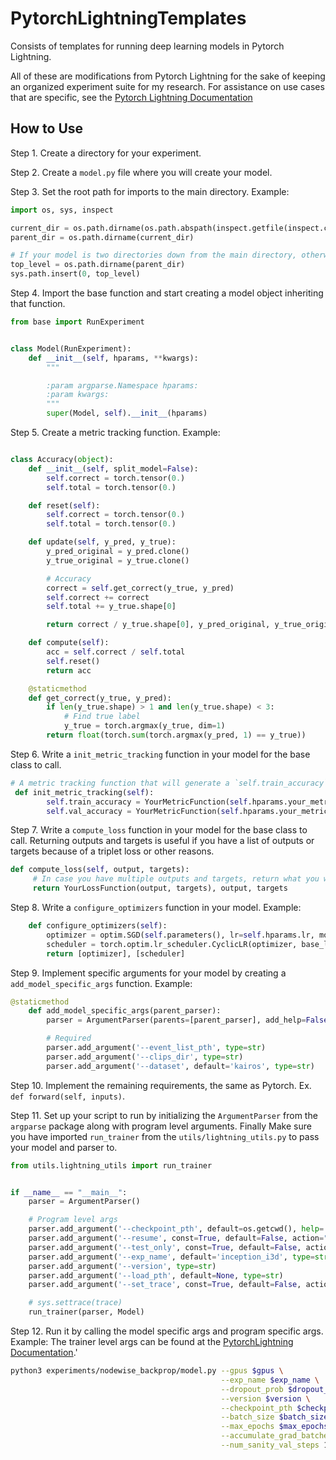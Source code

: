 # PytorchLightningTemplates
Consists of templates for running deep learning models in Pytorch Lightning.

All of these are modifications from Pytorch Lightning for the sake of keeping an organized experiment suite for my research. 
For assistance on use cases that are specific, see the [Pytorch Lightning Documentation](https://www.pytorchlightning.ai/)

## How to Use 
Step 1. Create a directory for your experiment.

Step 2. Create a `model.py` file where you will create your model.

Step 3. Set the root path for imports to the main directory. Example: 

```python
import os, sys, inspect

current_dir = os.path.dirname(os.path.abspath(inspect.getfile(inspect.currentframe())))
parent_dir = os.path.dirname(current_dir)

# If your model is two directories down from the main directory, otherwise just use `parent_dir`
top_level = os.path.dirname(parent_dir)
sys.path.insert(0, top_level)
```

Step 4. Import the base function and start creating a model object inheriting that function.

```python
from base import RunExperiment


class Model(RunExperiment):
    def __init__(self, hparams, **kwargs):
        """

        :param argparse.Namespace hparams:
        :param kwargs:
        """
        super(Model, self).__init__(hparams)
```

Step 5. Create a metric tracking function. 
Example: 
```python

class Accuracy(object):
    def __init__(self, split_model=False):
        self.correct = torch.tensor(0.)
        self.total = torch.tensor(0.)

    def reset(self):
        self.correct = torch.tensor(0.)
        self.total = torch.tensor(0.)

    def update(self, y_pred, y_true):
        y_pred_original = y_pred.clone()
        y_true_original = y_true.clone()

        # Accuracy
        correct = self.get_correct(y_true, y_pred)
        self.correct += correct
        self.total += y_true.shape[0]

        return correct / y_true.shape[0], y_pred_original, y_true_original

    def compute(self):
        acc = self.correct / self.total
        self.reset()
        return acc

    @staticmethod
    def get_correct(y_true, y_pred):
        if len(y_true.shape) > 1 and len(y_true.shape) < 3:
            # Find true label
            y_true = torch.argmax(y_true, dim=1)
        return float(torch.sum(torch.argmax(y_pred, 1) == y_true))
```

Step 6. Write a `init_metric_tracking` function in your model for the base class to call.
```python
# A metric tracking function that will generate a `self.train_accuracy` and `self.val_accuracy`.
 def init_metric_tracking(self):
        self.train_accuracy = YourMetricFunction(self.hparams.your_metric_args)
        self.val_accuracy = YourMetricFunction(self.hparams.your_metric_args)
```

Step 7. Write a `compute_loss` function in your model for the base class to call. Returning outputs and targets is useful if you have a list of outputs or targets because of a triplet loss or other reasons.
```python
def compute_loss(self, output, targets):
     # In case you have multiple outputs and targets, return what you want to be passed to your metrics update function.
     return YourLossFunction(output, targets), output, targets
```

Step 8. Write a `configure_optimizers` function in your model. Example:
```python
    def configure_optimizers(self):
        optimizer = optim.SGD(self.parameters(), lr=self.hparams.lr, momentum=0.9, weight_decay=0.0000001)
        scheduler = torch.optim.lr_scheduler.CyclicLR(optimizer, base_lr=0.01, max_lr=0.1)
        return [optimizer], [scheduler]
```

Step 9. Implement specific arguments for your model by creating a `add_model_specific_args` function. Example:
```python
@staticmethod
    def add_model_specific_args(parent_parser):
        parser = ArgumentParser(parents=[parent_parser], add_help=False)

        # Required
        parser.add_argument('--event_list_pth', type=str)
        parser.add_argument('--clips_dir', type=str)
        parser.add_argument('--dataset', default='kairos', type=str)
```

Step 10. Implement the remaining requirements, the same as Pytorch. Ex. ```def forward(self, inputs)```.

Step 11. Set up your script to run by initializing the `ArgumentParser` from the `argparse` package along with program level arguments. Finally 
Make sure you have imported `run_trainer` from the `utils/lightning_utils.py` to pass your model and parser to. 
```python
from utils.lightning_utils import run_trainer


if __name__ == "__main__":
    parser = ArgumentParser()

    # Program level args
    parser.add_argument('--checkpoint_pth', default=os.getcwd(), help='Where to store checkpoints', type=str)
    parser.add_argument('--resume', const=True, default=False, action="store_const")
    parser.add_argument('--test_only', const=True, default=False, action="store_const")
    parser.add_argument('--exp_name', default='inception_i3d', type=str)
    parser.add_argument('--version', type=str)
    parser.add_argument('--load_pth', default=None, type=str)
    parser.add_argument('--set_trace', const=True, default=False, action="store_const")

    # sys.settrace(trace)
    run_trainer(parser, Model)

```

Step 12. Run it by calling the model specific args and program specific args. Example:
The trainer level args can be found at the [PytorchLightning Documentation](https://pytorch-lightning.readthedocs.io/en/latest/trainer.html).'

```bash
python3 experiments/nodewise_backprop/model.py --gpus $gpus \
                                               --exp_name $exp_name \
                                               --dropout_prob $dropout_prob \
                                               --version $version \
                                               --checkpoint_pth $checkpoint_pth \
                                               --batch_size $batch_size \
                                               --max_epochs $max_epochs \
                                               --accumulate_grad_batches $steps \
                                               --num_sanity_val_steps 1 
```

